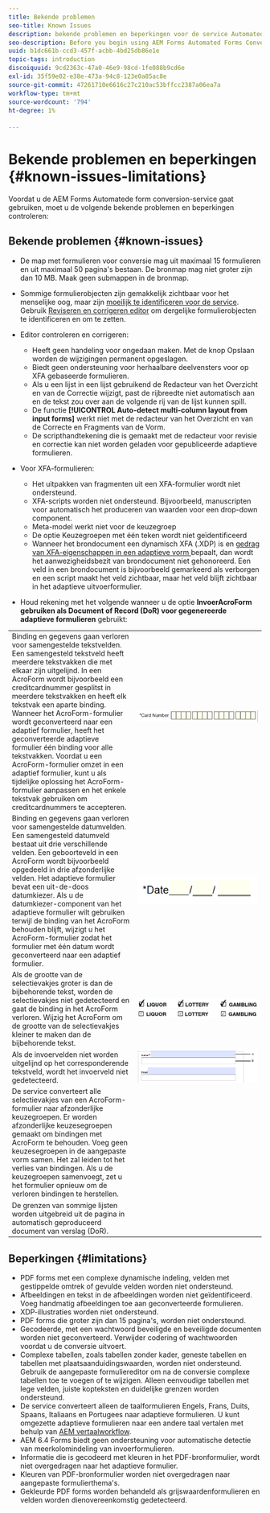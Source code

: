 ```yaml
---
title: Bekende problemen
seo-title: Known Issues
description: bekende problemen en beperkingen voor de service Automatede form conversion
seo-description: Before you begin using AEM Forms Automated Forms Conversion service, learn about the known issues and limitations of the service
uuid: b1dc661b-ccd3-457f-acbb-4bd25db86e1e
topic-tags: introduction
discoiquuid: 9cd2363c-47a0-46e9-98cd-1fe088b9cd6e
exl-id: 35f59e02-e38e-473a-94c8-123e0a85ac8e
source-git-commit: 47261710e6616c27c210ac53bffcc2387a06ea7a
workflow-type: tm+mt
source-wordcount: '794'
ht-degree: 1%

---
```


# Bekende problemen en beperkingen {#known-issues-limitations}

Voordat u de AEM Forms Automatede form conversion-service gaat gebruiken, moet u de volgende bekende problemen en beperkingen controleren:

## Bekende problemen {#known-issues}

* De map met formulieren voor conversie mag uit maximaal 15 formulieren en uit maximaal 50 pagina&#39;s bestaan. De bronmap mag niet groter zijn dan 10 MB. Maak geen submappen in de bronmap.
* Sommige formulierobjecten zijn gemakkelijk zichtbaar voor het menselijke oog, maar zijn [moeilijk te identificeren voor de service](styles-and-pattern-considerations-and-best-practices.md). Gebruik [Reviseren en corrigeren editor](review-correct-ui-edited.md) om dergelijke formulierobjecten te identificeren en om te zetten.
* Editor controleren en corrigeren:

   * Heeft geen handeling voor ongedaan maken. Met de knop Opslaan worden de wijzigingen permanent opgeslagen.
   * Biedt geen ondersteuning voor herhaalbare deelvensters voor op XFA gebaseerde formulieren.
   * Als u een lijst in een lijst gebruikend de Redacteur van het Overzicht en van de Correctie wijzigt, past de rijbreedte niet automatisch aan en de tekst zou over aan de volgende rij van de lijst kunnen spill.
   * De functie **[!UICONTROL Auto-detect multi-column layout from input forms]** werkt niet met de redacteur van het Overzicht en van de Correcte en Fragments van de Vorm.
   * De scripthandtekening die is gemaakt met de redacteur voor revisie en correctie kan niet worden geladen voor gepubliceerde adaptieve formulieren.


* Voor XFA-formulieren:
   * Het uitpakken van fragmenten uit een XFA-formulier wordt niet ondersteund.
   * XFA-scripts worden niet ondersteund. Bijvoorbeeld, manuscripten voor automatisch het produceren van waarden voor een drop-down component.
   * Meta-model werkt niet voor de keuzegroep
   * De optie Keuzegroepen met één teken wordt niet geïdentificeerd
   * Wanneer het brondocument een dynamisch XFA (.XDP) is en [gedrag van XFA-eigenschappen in een adaptieve vorm ](https://helpx.adobe.com/experience-manager/6-5/forms/using/xfa-api-supported-in-adaptive-form.html#supportedxfaelementsandtheirmappinginadaptiveformsbr) bepaalt, dan wordt het aanwezigheidsbezit van brondocument niet gehonoreerd. Een veld in een brondocument is bijvoorbeeld gemarkeerd als verborgen en een script maakt het veld zichtbaar, maar het veld blijft zichtbaar in het adaptieve uitvoerformulier.

* Houd rekening met het volgende wanneer u de optie **InvoerAcroForm gebruiken als Document of Record (DoR) voor gegenereerde adaptieve formulieren** gebruikt:

<table>
    <tr>
        <td>Binding en gegevens gaan verloren voor samengestelde tekstvelden. Een samengesteld tekstveld heeft meerdere tekstvakken die met elkaar zijn uitgelijnd. In een AcroForm wordt bijvoorbeeld een creditcardnummer gesplitst in meerdere tekstvakken en heeft elk tekstvak een aparte binding. Wanneer het AcroForm-formulier wordt geconverteerd naar een adaptief formulier, heeft het geconverteerde adaptieve formulier één binding voor alle tekstvakken. Voordat u een AcroForm-formulier omzet in een adaptief formulier, kunt u als tijdelijke oplossing het AcroForm-formulier aanpassen en het enkele tekstvak gebruiken om creditcardnummers te accepteren.</td>
        <td><img  src="assets/creditCard_Composite.png"/>                                                            </td>
    </tr>
    <tr>
        <td>Binding en gegevens gaan verloren voor samengestelde datumvelden. Een samengesteld datumveld bestaat uit drie verschillende velden. Een geboorteveld in een AcroForm wordt bijvoorbeeld opgedeeld in drie afzonderlijke velden. Het adaptieve formulier bevat een uit-de-doos datumkiezer. Als u de datumkiezer-component van het adaptieve formulier wilt gebruiken terwijl de binding van het AcroForm behouden blijft, wijzigt u het AcroForm-formulier zodat het formulier met één datum wordt geconverteerd naar een adaptief formulier.</td>
        <td><img  src="assets/CompositeDateField.png"/></td>
    </tr>
    <tr>
        <td>Als de grootte van de selectievakjes groter is dan de bijbehorende tekst, worden de selectievakjes niet gedetecteerd en gaat de binding in het AcroForm verloren. Wijzig het AcroForm om de grootte van de selectievakjes kleiner te maken dan de bijbehorende tekst.</td>
        <td><img  src="assets/large-text-box.png"/><br/><img  src="assets/small-text-box.png"/></td>
    </tr>
    <tr>
        <td>Als de invoervelden niet worden uitgelijnd op het corresponderende tekstveld, wordt het invoerveld niet gedetecteerd.  </td>
        <td><img  src="assets/non-alingned-fields.png"/></td>
    </tr>
    <tr >
        <td>De service converteert alle selectievakjes van een AcroForm-formulier naar afzonderlijke keuzegroepen. Er worden afzonderlijke keuzesegroepen gemaakt om bindingen met AcroForm te behouden. Voeg geen keuzesegroepen in de aangepaste vorm samen. Het zal leiden tot het verlies van bindingen. Als u de keuzegroepen samenvoegt, zet u het formulier opnieuw om de verloren bindingen te herstellen. </td>
        <td></td>
    </tr>
    <tr >
        <td>De grenzen van sommige lijsten worden uitgebreid uit de pagina in automatisch geproduceerd document van verslag (DoR). </td>
        <td></td>
    </tr>
</table>

## Beperkingen {#limitations}

* PDF forms met een complexe dynamische indeling, velden met gestippelde omtrek of gevulde velden worden niet ondersteund.
* Afbeeldingen en tekst in de afbeeldingen worden niet geïdentificeerd. Voeg handmatig afbeeldingen toe aan geconverteerde formulieren.
* XDP-illustraties worden niet ondersteund.
* PDF forms die groter zijn dan 15 pagina&#39;s, worden niet ondersteund.
* Gecodeerde, met een wachtwoord beveiligde en beveiligde documenten worden niet geconverteerd. Verwijder codering of wachtwoorden voordat u de conversie uitvoert.
* Complexe tabellen, zoals tabellen zonder kader, geneste tabellen en tabellen met plaatsaanduidingswaarden, worden niet ondersteund. Gebruik de aangepaste formuliereditor om na de conversie complexe tabellen toe te voegen of te wijzigen. Alleen eenvoudige tabellen met lege velden, juiste kopteksten en duidelijke grenzen worden ondersteund.
* De service converteert alleen de taalformulieren Engels, Frans, Duits, Spaans, Italiaans en Portugees naar adaptieve formulieren. U kunt omgezette adaptieve formulieren naar een andere taal vertalen met behulp van [AEM vertaalworkflow](https://helpx.adobe.com/nl/experience-manager/6-5/forms/using/using-aem-translation-workflow-to-localize-adaptive-forms.html).
* AEM 6.4 Forms biedt geen ondersteuning voor automatische detectie van meerkolomindeling van invoerformulieren.
* Informatie die is gecodeerd met kleuren in het PDF-bronformulier, wordt niet overgedragen naar het adaptieve formulier.
* Kleuren van PDF-bronformulier worden niet overgedragen naar aangepaste formulierthema&#39;s.
* Gekleurde PDF forms worden behandeld als grijswaardenformulieren en velden worden dienovereenkomstig gedetecteerd.
